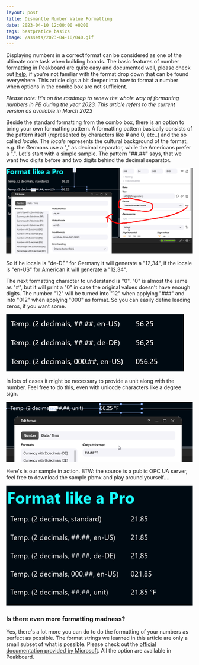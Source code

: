 ```yaml
---
layout: post
title: Dismantle Number Value Formatting
date: 2023-04-10 12:00:00 +0200
tags: bestpratice basics
image: /assets/2023-04-10/040.gif
---
```

Displaying numbers in a correct format can be considered as one of the ultimate core task when building boards. The basic features of number formatting in Peakboard are quite easy and documented well, please check out [help](https://help.peakboard.com/misc/en-formating-values.html), if you're not familiar with the format drop down that can be found everywhere.
This article digs a bit deeper into how to format a number when options in the combo box are not sufficient.

*Please note: It's on the roadmap to renew the whole way of formatting numbers in PB during the year 2023. This article refers to the current version as available in March 2023*

Beside the standard formatting from the combo box, there is an option to bring your own formatting pattern. A formatting pattern basically consists of the pattern itself (represented by characters like # and 0, etc..) and the so called _locale_. The _locale_ represents the cultural background of the format, e.g. the Germans use a "," as decimal separator, while the Americans prefer a ".".
Let's start with a simple sample. The pattern "##.##" says, that we want two digits before and two digits behind the decimal separator.

![image](/assets/2023-04-10/010.png)

So if he locale is "de-DE" for Germany it will generate a "12,34", if the locale is "en-US" for American it will generate a "12.34".

The next formatting character to understand is "0". "0" is almost the same as "#", but it will print a "0" in case the original values doesn't have enough digits. The number "12" will be turned into "12" when applying "###" and into "012" when applying "000" as format. So you can easily define leading zeros, if you want some.

![image](/assets/2023-04-10/020.png)

In lots of cases it might be necessary to provide a unit along with the number. Feel free to do this, even with unicode characters like a degree sign.

![image](/assets/2023-04-10/030.png)

Here's is our sample in action. BTW: the source is a public OPC UA server, feel free to download the sample pbmx and play around yourself....

![image](/assets/2023-04-10/040.gif)

### Is there even more formatting madness?

Yes, there's a lot more you can do to do the formatting of your numbers as perfect as possible.
The format strings we learned in this article are only a small subset of what is possible. Please check out the [official documentation provided by Microsoft](https://learn.microsoft.com/en-us/dotnet/standard/base-types/custom-numeric-format-strings). All the option are available in Peakboard.






